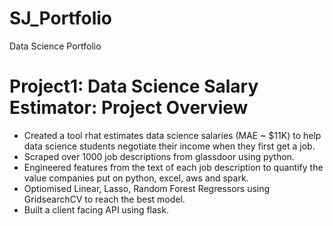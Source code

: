 # SJ_Portfolio
Data Science Portfolio

# Project1: Data Science Salary Estimator: Project Overview
* Created a tool rhat estimates data science salaries (MAE ~ $11K) to help data science students negotiate their income when they first get a job.
* Scraped over 1000 job descriptions from glassdoor using python.
* Engineered features from the text of each job description to quantify the value companies put on python, excel, aws and spark.
* Optiomised Linear, Lasso, Random Forest Regressors using GridsearchCV to reach the best model.
* Built a client facing API using flask.
